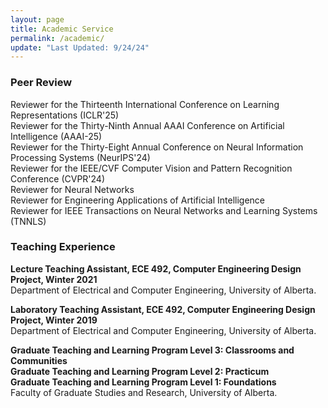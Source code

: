 ```yaml
---
layout: page
title: Academic Service
permalink: /academic/
update: "Last Updated: 9/24/24"
---
```


### Peer Review
Reviewer for the Thirteenth International Conference on Learning Representations (ICLR'25)<br>
Reviewer for the Thirty-Ninth Annual AAAI Conference on Artificial Intelligence (AAAI-25)<br>
Reviewer for the Thirty-Eight Annual Conference on Neural Information Processing Systems (NeurIPS'24)<br>
Reviewer for the IEEE/CVF Computer Vision and Pattern Recognition Conference (CVPR'24)<br>
Reviewer for Neural Networks<br>
Reviewer for Engineering Applications of Artificial Intelligence<br>
Reviewer for IEEE Transactions on Neural Networks and Learning Systems (TNNLS)<br>

### Teaching Experience

**Lecture Teaching Assistant, ECE 492, Computer Engineering Design Project, Winter 2021**<br>
Department of Electrical and Computer Engineering, University of Alberta.<br>

**Laboratory Teaching Assistant, ECE 492, Computer Engineering Design Project, Winter 2019**<br>
Department of Electrical and Computer Engineering, University of Alberta.<br>


**Graduate Teaching and Learning Program Level 3: Classrooms and Communities**<br>
**Graduate Teaching and Learning Program Level 2: Practicum**<br>
**Graduate Teaching and Learning Program Level 1: Foundations**<br>
Faculty of Graduate Studies and Research, University of Alberta.

